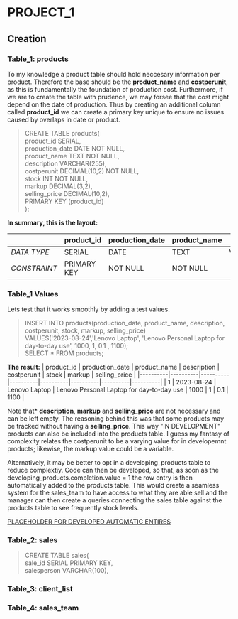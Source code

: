 # PROJECT_1

## Creation

### Table_1: products

To my knowledge a product table should hold neccesary information per product. Therefore the base should be the **product_name** and **costperunit**, as this is fundamentally the foundation of production cost.
Furthermore, if we are to create the table with prudence, we may forsee that the cost might depend on the date of production.
Thus by creating an additional column called **product_id** we can create a primary key unique to ensure no issues caused by overlaps in date or product.

>CREATE TABLE products(  
>product_id SERIAL,  
>production_date DATE NOT NULL,  
>product_name TEXT NOT NULL,  
>description VARCHAR(255),  
>costperunit DECIMAL(10,2) NOT NULL,  
>stock INT NOT NULL,  
>markup DECIMAL(3,2),  
>selling_price DECIMAL(10,2),  
>PRIMARY KEY (product_id)  
>);

**In summary, this is the layout:**  

| | product_id | production_date | product_name | description | costperunit | stock | markup | selling_price   |
|----------|----------|----------|----------|----------|----------|----------|----------|----------|
| *DATA TYPE*   | SERIAL   | DATE   | TEXT   | VARCHAR(255)   | DECIMAL(10,2)   | INT    | DECIMAL(3,2)   | DECIMAL(10,2)   |
| *CONSTRAINT* | PRIMARY KEY | NOT NULL   | NOT NULL  |   | NOT NULL  | NOT NULL  |   |   |


### Table_1 Values
Lets test that it works smoothly by adding a test values.

>INSERT INTO products(production_date, product_name, description, costperunit, stock, markup, selling_price)  
>VALUES('2023-08-24','Lenovo Laptop', 'Lenovo Personal Laptop for day-to-day use', 1000, 1, 0.1 , 1100);  
>SELECT * FROM products;

**The result:**
| product_id | production_date | product_name | description | costperunit | stock | markup | selling_price   |
|----------|----------|----------|----------|----------|----------|----------|----------|
| 1   | 2023-08-24   | Lenovo Laptop   | Lenovo Personal Laptop for day-to-day use   | 1000   | 1    | 0.1   | 1100   |

Note that* **description**, **markup** and **selling_price** are not necessary and can be left empty. The reasoning behind this was that some products may be tracked without having a **selling_price**. This way "IN DEVELOPMENT" products can also be included into the products table. I guess my fantasy of complexity relates the costperunit to be a varying value for in developemnt products; likewise, the markup value could be a variable. 

Alternatively, it may be better to opt in a developing_products table to reduce complextiy. Code can then be developed, so that, as soon as the developing_products.completion.value = 1 the row entry is then automatically added to the products table. This would create a seamless system for the sales_team to have access to what they are able sell and the manager can then create a queries connecting the sales table against the products table to see frequently stock levels.  

[PLACEHOLDER FOR DEVELOPED AUTOMATIC ENTIRES](https://github.com/cshglobal99/SQL_Collection/blob/main/5.SQL_Advanced.md#automatic-entries)

### Table_2: sales

>CREATE TABLE sales(  
>sale_id SERIAL PRIMARY KEY,  
>salesperson VARCHAR(100),



### Table_3: client_list





### Table_4: sales_team
